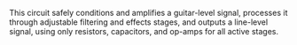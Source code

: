 This circuit safely conditions and amplifies a guitar-level signal, processes it through adjustable filtering and effects stages, and outputs a line-level signal, using only resistors, capacitors, and op-amps for all active stages.
